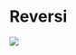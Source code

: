 # Reversi

<img src="https://user-images.githubusercontent.com/34885995/234508984-f1de65be-2f37-4ea2-81ec-15c6a8df4355.png">